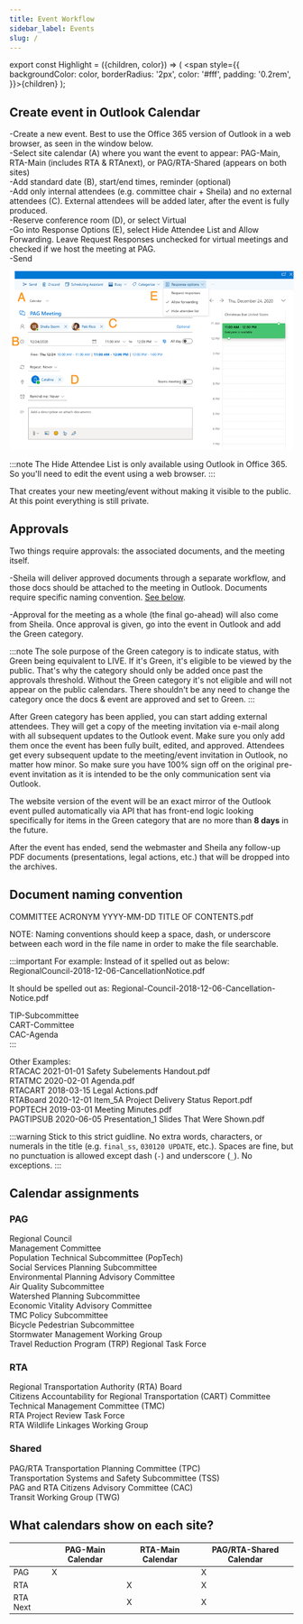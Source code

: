 ```yaml
---
title: Event Workflow
sidebar_label: Events
slug: /
---
```


export const Highlight = ({children, color}) => ( <span style={{
      backgroundColor: color,
      borderRadius: '2px',
      color: '#fff',
      padding: '0.2rem',
    }}>{children}</span> );

## Create event in Outlook Calendar

-Create a new event. Best to use the Office 365 version of Outlook in a web browser, as seen in the window below.<br />
-Select site calendar (A) where you want the event to appear: PAG-Main, RTA-Main (includes RTA & RTAnext), or PAG/RTA-Shared (appears on both sites)<br />
-Add standard date (B), start/end times, reminder (optional)<br />
-Add only internal attendees (e.g. committee chair + Sheila) and no external attendees (C). External attendees will be added later, after the event is fully produced.<br />
-Reserve conference room (D), or select Virtual<br />
-Go into Response Options (E), select <Highlight color="#1877F2">Hide Attendee List</Highlight> and Allow Forwarding. Leave Request Responses unchecked for virtual meetings and checked if we host the meeting at PAG. <br />
-Send<br />

![calendar steps](../static/img/CalendarSteps900.png)

:::note
The <Highlight color="#1877F2">Hide Attendee List</Highlight> is only available using Outlook in Office 365. So you'll need to edit the event using a web browser.
:::

That creates your new meeting/event without making it visible to the public. At this point everything is still private.

## Approvals

Two things require approvals: the associated documents, and the meeting itself.

-Sheila will deliver approved documents through a separate workflow, and those docs should be attached to the meeting in Outlook. Documents require specific naming convention. [See below](/docs/#document-naming-convention).

-Approval for the meeting as a whole (the final go-ahead) will also come from Sheila. Once approval is given, go into the event in Outlook and add the <Highlight color="#25c2a0">Green</Highlight> category.

:::note
The sole purpose of the <Highlight color="#25c2a0">Green</Highlight> category is to indicate status, with Green being equivalent to LIVE. If it's Green, it's eligible to be viewed by the public. That's why the category should only be added once past the approvals threshold. Without the Green category it's not eligible and will not appear on the public calendars. There shouldn't be any need to change the category once the docs & event are approved and set to Green.
:::

After <Highlight color="#25c2a0">Green</Highlight> category has been applied, you can start adding external attendees. They will get a copy of the meeting invitation via e-mail along with all subsequent updates to the Outlook event. Make sure you only add them once the event has been fully built, edited, and approved. Attendees get every subsequent update to the meeting/event invitation in Outlook, no matter how minor. So make sure you have 100% sign off on the original pre-event invitation as it is intended to be the only communication sent via Outlook.

The website version of the event will be an exact mirror of the Outlook event pulled automatically via API that has front-end logic looking specifically for items in the <Highlight color="#25c2a0">Green</Highlight> category that are no more than **8 days** in the future.

After the event has ended, send the webmaster and Sheila any follow-up PDF documents (presentations, legal actions, etc.) that will be dropped into the archives.

## Document naming convention

COMMITTEE ACRONYM YYYY-MM-DD TITLE OF CONTENTS.pdf

NOTE: Naming conventions should keep a space, dash, or underscore between each word in the file name in order to make the file searchable.

:::important
For example: Instead of it spelled out as below:
RegionalCouncil-2018-12-06-CancellationNotice.pdf
 
It should be spelled out as:
Regional-Council-2018-12-06-Cancellation-Notice.pdf

TIP-Subcommittee<br />
CART-Committee<br />
CAC-Agenda<br />
:::

Other Examples:<br />
RTACAC 2021-01-01 Safety Subelements Handout.pdf<br />
RTATMC 2020-02-01 Agenda.pdf<br />
RTACART 2018-03-15 Legal Actions.pdf<br />
RTABoard 2020-12-01 Item_5A Project Delivery Status Report.pdf<br />
POPTECH 2019-03-01 Meeting Minutes.pdf<br />
PAGTIPSUB 2020-06-05 Presentation_1 Slides That Were Shown.pdf

:::warning
Stick to this strict guidline. No extra words, characters, or numerals in the title (e.g. `final_ss`, `030120 UPDATE`, etc.).
Spaces are fine, but no punctuation is allowed except dash (`-`) and underscore (`_`). No exceptions.
:::

## Calendar assignments

### PAG

Regional Council<br />
Management Committee<br />
Population Technical Subcommittee (PopTech)<br />
Social Services Planning Subcommittee<br />
Environmental Planning Advisory Committee<br />
Air Quality Subcommittee<br />
Watershed Planning Subcommittee<br />
Economic Vitality Advisory Committee<br />
TMC Policy Subcommittee<br />
Bicycle Pedestrian Subcommittee<br />
Stormwater Management Working Group<br />
Travel Reduction Program (TRP) Regional Task Force

### RTA

Regional Transportation Authority (RTA) Board<br />
Citizens Accountability for Regional Transportation (CART) Committee<br />
Technical Management Committee (TMC)<br />
RTA Project Review Task Force<br />
RTA Wildlife Linkages Working Group

### Shared

PAG/RTA Transportation Planning Committee (TPC)<br />
Transportation Systems and Safety Subcommittee (TSS)<br />
PAG and RTA Citizens Advisory Committee (CAC)<br />
Transit Working Group (TWG)

## What calendars show on each site?

|          | PAG-Main Calendar | RTA-Main Calendar | PAG/RTA-Shared Calendar |
| -------- | ----------------- | ----------------- | ----------------------- |
| PAG      | X                 |                   | X                       |
| RTA      |                   | X                 | X                       |
| RTA Next |                   | X                 | X                       |
